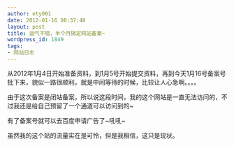 ```yaml
---
author: ety001
date: 2012-01-16 08:37:48
layout: post
title: 运气不错，半个月搞定网站备案~
wordpress_id: 1849
tags:
- 网站日志
---
```


从2012年1月4日开始准备资料，到1月5号开始提交资料，再到今天1月16号备案号批下来，貌似一路很顺利，就是中间等待的时候，比较让人心急啊。。。。

由于这次备案是闭站备案，所以说这段时间，我的这个网站是一直无法访问的，不过我还是给自己预留了一个通道可以访问到的~

有了备案号就可以去百度申请广告了~吼吼~

虽然我的这个站的流量实在是可怜，但是我相信，这只是现状。

